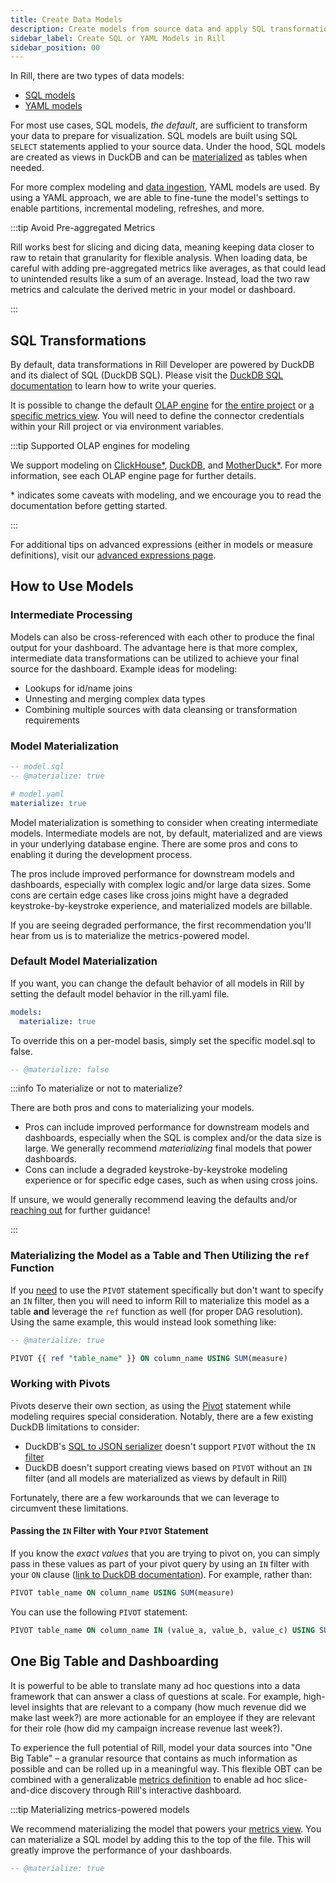 ```yaml
---
title: Create Data Models
description: Create models from source data and apply SQL transformations
sidebar_label: Create SQL or YAML Models in Rill
sidebar_position: 00
---
```


In Rill, there are two types of data models:

- [SQL models](/build/models/sql-models)
- [YAML models](/build/models/yaml-models)

For most use cases, SQL models, _the default_, are sufficient to transform your data to prepare for visualization. SQL models are built using SQL `SELECT` statements applied to your source data. Under the hood, SQL models are created as views in DuckDB and can be [materialized](/build/models/sql-models#sql-model-materialization) as tables when needed.

For more complex modeling and [data ingestion](/build/models/yaml-models/source-models), YAML models are used. By using a YAML approach, we are able to fine-tune the model's settings to enable partitions, incremental modeling, refreshes, and more.

:::tip Avoid Pre-aggregated Metrics

Rill works best for slicing and dicing data, meaning keeping data closer to raw to retain that granularity for flexible analysis. When loading data, be careful with adding pre-aggregated metrics like averages, as that could lead to unintended results like a sum of an average. Instead, load the two raw metrics and calculate the derived metric in your model or dashboard.

:::

## SQL Transformations

By default, data transformations in Rill Developer are powered by DuckDB and its dialect of SQL (DuckDB SQL). Please visit the [DuckDB SQL documentation](https://duckdb.org/docs/sql/introduction) to learn how to write your queries.

It is possible to change the default [OLAP engine](https://docs.rilldata.com/connect/olap) for [the entire project](https://docs.rilldata.com/reference/project-files/rill-yaml#configuring-the-default-olap-engine) or [a specific metrics view](https://docs.rilldata.com/reference/project-files/metrics-views). You will need to define the connector credentials within your Rill project or via environment variables.

:::tip Supported OLAP engines for modeling

We support modeling on [ClickHouse\*](/connect/olap/clickhouse), [DuckDB](/connect/olap/duckdb), and [MotherDuck\*](/connect/olap/motherduck). For more information, see each OLAP engine page for further details.

\* indicates some caveats with modeling, and we encourage you to read the documentation before getting started.

:::

For additional tips on advanced expressions (either in models or measure definitions), visit our [advanced expressions page](/build/metrics-view/advanced-expressions/advanced-expressions.md).

## How to Use Models

### Intermediate Processing

Models can also be cross-referenced with each other to produce the final output for your dashboard. The advantage here is that more complex, intermediate data transformations can be utilized to achieve your final source for the dashboard. Example ideas for modeling:

- Lookups for id/name joins
- Unnesting and merging complex data types
- Combining multiple sources with data cleansing or transformation requirements

### Model Materialization

```sql
-- model.sql
-- @materialize: true
```

```yaml
# model.yaml
materialize: true
```

Model materialization is something to consider when creating intermediate models. Intermediate models are not, by default, materialized and are views in your underlying database engine. There are some pros and cons to enabling it during the development process.

The pros include improved performance for downstream models and dashboards, especially with complex logic and/or large data sizes. Some cons are certain edge cases like cross joins might have a degraded keystroke-by-keystroke experience, and materialized models are billable.

If you are seeing degraded performance, the first recommendation you'll hear from us is to materialize the metrics-powered model.

### Default Model Materialization

If you want, you can change the default behavior of all models in Rill by setting the default model behavior in the rill.yaml file.

```yaml
models:
  materialize: true
```

To override this on a per-model basis, simply set the specific model.sql to false.

```sql
-- @materialize: false
```

:::info To materialize or not to materialize?

There are both pros and cons to materializing your models.
- Pros can include improved performance for downstream models and dashboards, especially when the SQL is complex and/or the data size is large. We generally recommend _materializing_ final models that power dashboards.
- Cons can include a degraded keystroke-by-keystroke modeling experience or for specific edge cases, such as when using cross joins.

If unsure, we would generally recommend leaving the defaults and/or [reaching out](/contact) for further guidance!

:::

### Materializing the Model as a Table and Then Utilizing the `ref` Function

If you <u>need</u> to use the `PIVOT` statement specifically but don't want to specify an `IN` filter, then you will need to inform Rill to materialize this model as a table **and** leverage the `ref` function as well (for proper DAG resolution). Using the same example, this would instead look something like:

```sql
-- @materialize: true

PIVOT {{ ref "table_name" }} ON column_name USING SUM(measure)
```

### Working with Pivots

Pivots deserve their own section, as using the [Pivot](https://duckdb.org/docs/sql/statements/pivot) statement while modeling requires special consideration. Notably, there are a few existing DuckDB limitations to consider:
- DuckDB's [SQL to JSON serializer](https://duckdb.org/docs/extensions/json.html#serializing-and-deserializing-sql-to-json-and-vice-versa) doesn't support `PIVOT` without the `IN` [filter](https://duckdb.org/docs/sql/statements/pivot#in-filter-for-on-clause)
- DuckDB doesn't support creating views based on `PIVOT` without an `IN` filter (and all models are materialized as views by default in Rill)

Fortunately, there are a few workarounds that we can leverage to circumvent these limitations.

#### Passing the `IN` Filter with Your `PIVOT` Statement

If you know the _exact values_ that you are trying to pivot on, you can simply pass in these values as part of your pivot query by using an `IN` filter with your `ON` clause ([link to DuckDB documentation](https://duckdb.org/docs/sql/statements/pivot#in-filter-for-on-clause)). For example, rather than:

```sql
PIVOT table_name ON column_name USING SUM(measure)
```

You can use the following `PIVOT` statement:

```sql
PIVOT table_name ON column_name IN (value_a, value_b, value_c) USING SUM(measure)
```

## One Big Table and Dashboarding

It is powerful to be able to translate many ad hoc questions into a data framework that can answer a class of questions at scale. For example, high-level insights that are relevant to a company (how much revenue did we make last week?) are more actionable for an employee if they are relevant for their role (how did my campaign increase revenue last week?).

To experience the full potential of Rill, model your data sources into "One Big Table" – a granular resource that contains as much information as possible and can be rolled up in a meaningful way. This flexible OBT can be combined with a generalizable [metrics definition](/build/dashboards) to enable ad hoc slice-and-dice discovery through Rill's interactive dashboard.

:::tip Materializing metrics-powered models

We recommend materializing the model that powers your [metrics view](/build/metrics-view). You can materialize a SQL model by adding this to the top of the file. This will greatly improve the performance of your dashboards.

```sql
-- @materialize: true
```

